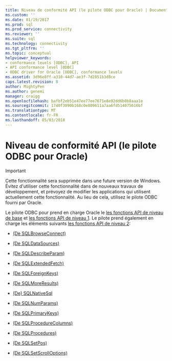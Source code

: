 ```yaml
---
title: Niveau de conformité API (le pilote ODBC pour Oracle) | Documents Microsoft
ms.custom: ''
ms.date: 01/19/2017
ms.prod: sql
ms.prod_service: connectivity
ms.reviewer: ''
ms.suite: sql
ms.technology: connectivity
ms.tgt_pltfrm: ''
ms.topic: conceptual
helpviewer_keywords:
- conformance levels [ODBC], API
- API conformance level [ODBC]
- ODBC driver for Oracle [ODBC], conformance levels
ms.assetid: 3d96e8ff-a310-44d7-ae3f-7d2851b3d8ce
caps.latest.revision: 8
author: MightyPen
ms.author: genemi
manager: craigg
ms.openlocfilehash: bafbf2eb51e47ee77ee7671e8e92dd6b0b8aaa1e
ms.sourcegitcommit: 1740f3090b168c0e809611a7aa6fd514075616bf
ms.translationtype: MT
ms.contentlocale: fr-FR
ms.lasthandoff: 05/03/2018
---
```

# <a name="api-conformance-level-odbc-driver-for-oracle"></a>Niveau de conformité API (le pilote ODBC pour Oracle)
> [!IMPORTANT]  
>  Cette fonctionnalité sera supprimée dans une future version de Windows. Évitez d'utiliser cette fonctionnalité dans de nouveaux travaux de développement, et prévoyez de modifier les applications qui utilisent actuellement cette fonctionnalité. Au lieu de cela, utilisez le pilote ODBC fourni par Oracle.  
  
 Le pilote ODBC pour prend en charge Oracle le [les fonctions API de niveau de base](../../odbc/microsoft/core-level-api-functions-odbc-driver-for-oracle.md) et [les fonctions API de niveau 1](../../odbc/microsoft/level-1-api-functions-odbc-driver-for-oracle.md). Le pilote prend également en charge les éléments suivants [les fonctions API de niveau 2](../../odbc/microsoft/level-2-api-functions-odbc-driver-for-oracle.md):  
  
-   [(De SQLBrowseConnect)](../../odbc/microsoft/level-2-api-functions-odbc-driver-for-oracle.md)  
  
-   [(De SQLDataSources)](../../odbc/microsoft/level-2-api-functions-odbc-driver-for-oracle.md)  
  
-   [(De SQLDescribeParam)](../../odbc/microsoft/level-2-api-functions-odbc-driver-for-oracle.md)  
  
-   [(De SQLExtendedFetch)](../../odbc/microsoft/level-2-api-functions-odbc-driver-for-oracle.md)  
  
-   [(De SQLForeignKeys)](../../odbc/microsoft/level-2-api-functions-odbc-driver-for-oracle.md)  
  
-   [(De SQLMoreResults)](../../odbc/microsoft/level-2-api-functions-odbc-driver-for-oracle.md)  
  
-   [(De) SQLNativeSql](../../odbc/microsoft/level-2-api-functions-odbc-driver-for-oracle.md)  
  
-   [(De SQLNumParams)](../../odbc/microsoft/level-2-api-functions-odbc-driver-for-oracle.md)  
  
-   [(De SQLPrimaryKeys)](../../odbc/microsoft/level-2-api-functions-odbc-driver-for-oracle.md)  
  
-   [(De SQLProcedureColumns)](../../odbc/microsoft/level-2-api-functions-odbc-driver-for-oracle.md)  
  
-   [(De SQLProcedures)](../../odbc/microsoft/level-2-api-functions-odbc-driver-for-oracle.md)  
  
-   [(De SQLSetPos)](../../odbc/microsoft/level-2-api-functions-odbc-driver-for-oracle.md)  
  
-   [(De SQLSetScrollOptions)](../../odbc/microsoft/level-2-api-functions-odbc-driver-for-oracle.md)
